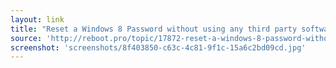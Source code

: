 ```yaml
---
layout: link
title: "Reset a Windows 8 Password without using any third party software - Tutorials - reboot.pro"
source: 'http://reboot.pro/topic/17872-reset-a-windows-8-password-without-using-any-third-party-software/'
screenshot: 'screenshots/8f403850-c63c-4c81-9f1c-15a6c2bd09cd.jpg'
---
```


